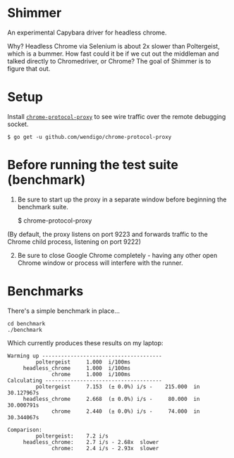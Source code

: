 # Shimmer

An experimental Capybara driver for headless chrome.

Why? Headless Chrome via Selenium is about 2x slower than Poltergeist, which is a bummer. How fast could it be if we cut out the middleman and talked directly to Chromedriver, or Chrome? The goal of Shimmer is to figure that out.

# Setup

Install [`chrome-protocol-proxy`](https://github.com/wendigo/chrome-protocol-proxy) to see wire traffic over the remote debugging socket.

    $ go get -u github.com/wendigo/chrome-protocol-proxy

# Before running the test suite (benchmark)

   1. Be sure to start up the proxy in a separate window before beginning the benchmark suite.

       $ chrome-protocol-proxy

   (By default, the proxy listens on port 9223 and forwards traffic to the Chrome child process, listening on port 9222)

   2. Be sure to close Google Chrome completely - having any other open Chrome window or process will interfere with the runner.

# Benchmarks

There's a simple benchmark in place...

    cd benchmark
    ./benchmark

Which currently produces these results on my laptop:

```
Warming up --------------------------------------
         poltergeist     1.000  i/100ms
     headless_chrome     1.000  i/100ms
              chrome     1.000  i/100ms
Calculating -------------------------------------
         poltergeist     7.153  (± 0.0%) i/s -    215.000  in  30.127967s
     headless_chrome     2.668  (± 0.0%) i/s -     80.000  in  30.000791s
              chrome     2.440  (± 0.0%) i/s -     74.000  in  30.344067s

Comparison:
         poltergeist:    7.2 i/s
     headless_chrome:    2.7 i/s - 2.68x  slower
              chrome:    2.4 i/s - 2.93x  slower
``` 
